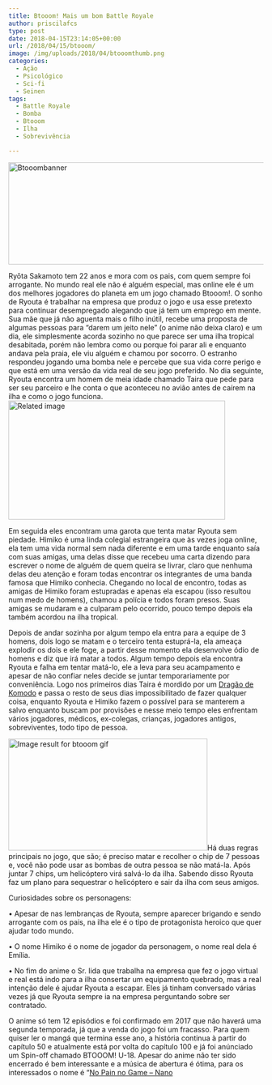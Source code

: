 ```yaml
---
title: Btooom! Mais um bom Battle Royale
author: priscilafcs
type: post
date: 2018-04-15T23:14:05+00:00
url: /2018/04/15/btooom/
image: /img/uploads/2018/04/btooomthumb.png
categories:
  - Ação
  - Psicológico
  - Sci-fi
  - Seinen
tags:
  - Battle Royale
  - Bomba
  - Btooom
  - Ilha
  - Sobrevivência

---
```

<img class="size-full wp-image-310 aligncenter" src="/img/uploads/2018/04/Btooombanner.png" alt="Btooombanner" width="700" height="202" srcset="/img/uploads/2018/04/Btooombanner.png 700w, /img/uploads/2018/04/Btooombanner-300x87.png 300w" sizes="(max-width: 700px) 100vw, 700px" />

Ryōta Sakamoto tem 22 anos e mora com os pais, com quem sempre foi arrogante. No mundo real ele não é alguém especial, mas online ele é um dos melhores jogadores do planeta em um jogo chamado Btooom!. O sonho de Ryouta é trabalhar na empresa que produz o jogo e usa esse pretexto para continuar desempregado alegando que já tem um emprego em mente. Sua mãe que já não aguenta mais o filho inútil, recebe uma proposta de algumas pessoas para &#8220;darem um jeito nele&#8221; (o anime não deixa claro) e um dia, ele simplesmente acorda sozinho no que parece ser uma ilha tropical desabitada, porém não lembra como ou porque foi parar ali e enquanto andava pela praia, ele viu alguém e chamou por socorro. O estranho respondeu jogando uma bomba nele e percebe que sua vida corre perigo e que está em uma versão da vida real de seu jogo preferido. No dia seguinte, Ryouta encontra um homem de meia idade chamado Taira que pede para ser seu parceiro e lhe conta o que aconteceu no avião antes de caírem na ilha e como o jogo funciona.<img class="irc_mi alignright" src="https://em.wattpad.com/cd8e31f70d0dcebd794a9fd07a983870f28b8b88/68747470733a2f2f73332e616d617a6f6e6177732e636f6d2f776174747061642d6d656469612d736572766963652f53746f7279496d6167652f57316750624234514959716678773d3d2d3438313338353431342e313465643162336333383237336634343839373236333739383232312e676966?s=fit&w=720&h=720" alt="Related image" width="428" height="235" />

Em seguida eles encontram uma garota que tenta matar Ryouta sem piedade. Himiko é uma linda colegial estrangeira que às vezes joga online, ela tem uma vida normal sem nada diferente e em uma tarde enquanto saía com suas amigas, uma delas disse que recebeu uma carta dizendo para escrever o nome de alguém de quem queira se livrar, claro que nenhuma delas deu atenção e foram todas encontrar os integrantes de uma banda famosa que Himiko conhecia. Chegando no local de encontro, todas as amigas de Himiko foram estupradas e apenas ela escapou (isso resultou num medo de homens), chamou a polícia e todos foram presos. Suas amigas se mudaram e a culparam pelo ocorrido, pouco tempo depois ela também acordou na ilha tropical.

Depois de andar sozinha por algum tempo ela entra para a equipe de 3 homens, dois logo se matam e o terceiro tenta estuprá-la, ela ameaça explodir os dois e ele foge, a partir desse momento ela desenvolve ódio de homens e diz que irá matar a todos. Algum tempo depois ela encontra Ryouta e falha em tentar matá-lo, ele a leva para seu acampamento e apesar de não confiar neles decide se juntar temporariamente por conveniência. Logo nos primeiros dias Taira é mordido por um <a href="https://pt.wikipedia.org/wiki/Drag%C3%A3o-de-komodo" target="_blank" rel="noopener">Dragão de Komodo</a> e passa o resto de seus dias impossibilitado de fazer qualquer coisa, enquanto Ryouta e Himiko fazem o possível para se manterem a salvo enquanto buscam por provisões e nesse meio tempo eles enfrentam vários jogadores, médicos, ex-colegas, crianças, jogadores antigos, sobreviventes, todo tipo de pessoa.

<img class="irc_mi alignleft" src="https://ptanime.com/wp-content/uploads/2018/02/Btooom-vai-ter-fois-finais.gif" alt="Image result for btooom gif" width="393" height="221" />Há duas regras principais no jogo, que são; é preciso matar e recolher o chip de 7 pessoas e, você não pode usar as bombas de outra pessoa se não matá-la. Após juntar 7 chips, um helicóptero virá salvá-lo da ilha. Sabendo disso Ryouta faz um plano para sequestrar o helicóptero e sair da ilha com seus amigos.

Curiosidades sobre os personagens:

• Apesar de nas lembranças de Ryouta, sempre aparecer brigando e sendo arrogante com os pais, na ilha ele é o tipo de protagonista heroico que quer ajudar todo mundo.

• O nome Himiko é o nome de jogador da personagem, o nome real dela é Emília.

• No fim do anime o Sr. Iida que trabalha na empresa que fez o jogo virtual e real está indo para a ilha consertar um equipamento quebrado, mas a real intenção dele é ajudar Ryouta a escapar. Eles já tinham conversado várias vezes já que Ryouta sempre ia na empresa perguntando sobre ser contratado.

O anime só tem 12 episódios e foi confirmado em 2017 que não haverá uma segunda temporada, já que a venda do jogo foi um fracasso. Para quem quiser ler o mangá que termina esse ano, a história continua à partir do capítulo 50 e atualmente está por volta do capítulo 100 e já foi anúnciado um Spin-off chamado BTOOOM! U-18. Apesar do anime não ter sido encerrado é bem interessante e a música de abertura é ótima, para os interessados o nome é &#8220;<a href="https://www.youtube.com/watch?v=Ig9U4I9X2g0" target="_blank" rel="noopener">No Pain no Game &#8211; Nano</a>